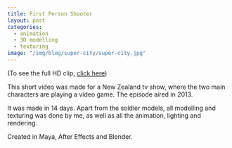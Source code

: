 ```yaml
---
title: First Person Shooter
layout: post
categories:
  - animation
  - 3D modelling
  - texturing
image: "/img/blog/super-city/super-city.jpg"
---
```

(To see the full HD clip, [click here](http://vimeo.com/58088005))

This short video was made for a New Zealand tv show, where the two main characters are playing a video game. The episode aired in 2013.

It was made in 14 days. Apart from the soldier models, all modelling and texturing was done by me, as well as all the animation, lighting and rendering.

Created in Maya, After Effects and Blender.
